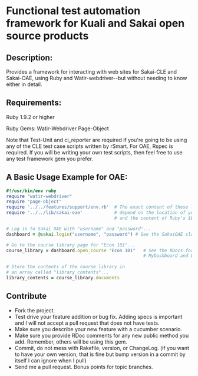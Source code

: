 # Functional test automation framework for Kuali and Sakai open source products

## Description:

Provides a framework for interacting with web sites for Sakai-CLE and Sakai-OAE, using
Ruby and Watir-webdriver--but without needing to know either in detail.

## Requirements:

Ruby 1.9.2 or higher

Ruby Gems:
    Watir-Webdriver
    Page-Object
    
    
Note that Test-Unit and ci_reporter are required if you're going to be using any of the CLE
test case scripts written by rSmart. For OAE, Rspec is required. If you will be writing
your own test scripts, then feel free to use any test framework gem you prefer.

## A Basic Usage Example for OAE:

````ruby
#!/usr/bin/env ruby
require "watir-webdriver"
require "page-object"
require '../../features/support/env.rb'  # The exact content of these lines will
require '../../lib/sakai-oae'            # depend on the location of your test script
                                         # and the content of Ruby's $LOAD_PATH.

# Log in to Sakai OAE with "username" and "password"...
dashboard = @sakai.login("username", "password") # See the SakaiOAE class in the RDocs.

# Go to the course library page for "Econ 101"...
course_library = dashboard.open_course "Econ 101"   # See the RDocs for info on the
                                                    # MyDashboard and Library classes.
                                                    
# Store the contents of the course library in
# an array called "library_contents"...
library_contents = course_library.documents
````

## Contribute

* Fork the project.
* Test drive your feature addition or bug fix. Adding specs is important and I will not accept a pull request that does not have tests.
* Make sure you describe your new feature with a cucumber scenario.
* Make sure you provide RDoc comments for any new public method you add. Remember, others will be using this gem.
* Commit, do not mess with Rakefile, version, or ChangeLog.
  (if you want to have your own version, that is fine but bump version in a commit by itself I can ignore when I pull)
* Send me a pull request. Bonus points for topic branches.
